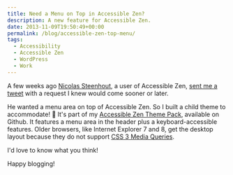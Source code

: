 ```yaml
---
title: Need a Menu on Top in Accessible Zen?
description: A new feature for Accessible Zen.
date: 2013-11-09T19:50:49+00:00
permalink: /blog/accessible-zen-top-menu/
tags:
  - Accessibility
  - Accessible Zen
  - WordPress
  - Work
---
```


A few weeks ago [Nicolas Steenhout](https://twitter.com/vavroom), a user of Accessible Zen, [sent me a tweet](https://twitter.com/vavroom/status/395968011514814466) with a request I knew would come sooner or later.

He wanted a menu area on top of Accessible Zen. So I built a child theme to accommodate! 🙂 It's part of my [Accessible Zen Theme Pack](https://github.com/davidakennedy/accessible-zen-theme-pack), available on Github. It features a menu area in the header plus a keyboard-accessible features. Older browsers, like Internet Explorer 7 and 8, get the desktop layout because they do not support [CSS 3 Media Queries](http://caniuse.com/#feat=css-mediaqueries).

I'd love to know what you think!

Happy blogging!
